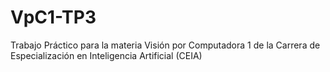 # VpC1-TP3
Trabajo Práctico para la materia Visión por Computadora 1 de la Carrera de Especialización en Inteligencia Artificial (CEIA)
